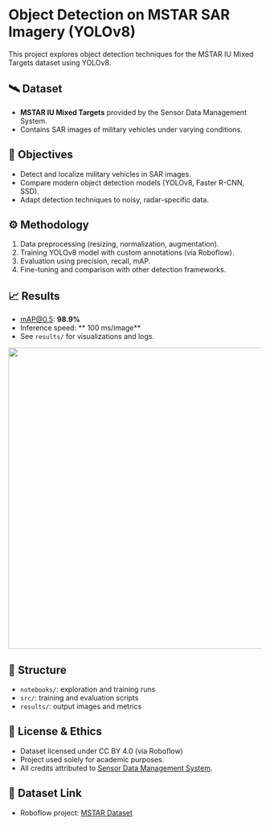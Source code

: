 # Object Detection on MSTAR SAR Imagery (YOLOv8)

This project explores object detection techniques for the MSTAR IU Mixed Targets dataset using YOLOv8.

## 🛰️ Dataset
- **MSTAR IU Mixed Targets** provided by the Sensor Data Management System.
- Contains SAR images of military vehicles under varying conditions.

## 🎯 Objectives
- Detect and localize military vehicles in SAR images.
- Compare modern object detection models (YOLOv8, Faster R-CNN, SSD).
- Adapt detection techniques to noisy, radar-specific data.

## ⚙️ Methodology
1. Data preprocessing (resizing, normalization, augmentation).
2. Training YOLOv8 model with custom annotations (via Roboflow).
3. Evaluation using precision, recall, mAP.
4. Fine-tuning and comparison with other detection frameworks.

## 📈 Results
- mAP@0.5: **98.9%**
- Inference speed: ** 100 ms/image**
- See `results/` for visualizations and logs.

<p align="center">
  <img src="results/predictions.png" width="600"/>
</p>

## 📂 Structure
- `notebooks/`: exploration and training runs
- `src/`: training and evaluation scripts
- `results/`: output images and metrics

## 📜 License & Ethics
- Dataset licensed under CC BY 4.0 (via Roboflow)
- Project used solely for academic purposes.
- All credits attributed to [Sensor Data Management System]([https://...](https://www.sdms.afrl.af.mil/index.php?collection=mstar&page=mixed)).

## 🔗 Dataset Link
- Roboflow project: [MSTAR Dataset](https://universe.roboflow.com/project-zhu5n/object-detection-for-mstar-imagery)


